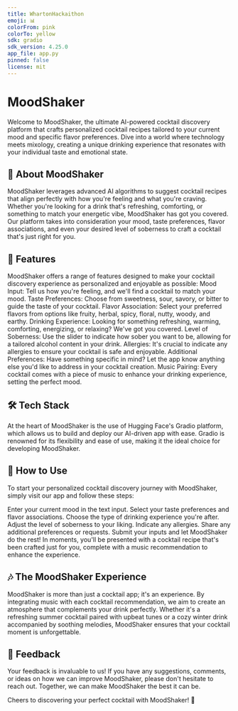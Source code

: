 ```yaml
---
title: WhartonHackaithon
emoji: 📊
colorFrom: pink
colorTo: yellow
sdk: gradio
sdk_version: 4.25.0
app_file: app.py
pinned: false
license: mit
---
```



# MoodShaker

Welcome to MoodShaker, the ultimate AI-powered cocktail discovery platform that crafts personalized cocktail recipes tailored to your current mood and specific flavor preferences. Dive into a world where technology meets mixology, creating a unique drinking experience that resonates with your individual taste and emotional state.

## 🍹 About MoodShaker
MoodShaker leverages advanced AI algorithms to suggest cocktail recipes that align perfectly with how you're feeling and what you're craving. Whether you're looking for a drink that's refreshing, comforting, or something to match your energetic vibe, MoodShaker has got you covered. Our platform takes into consideration your mood, taste preferences, flavor associations, and even your desired level of soberness to craft a cocktail that's just right for you.

## 🌟 Features
MoodShaker offers a range of features designed to make your cocktail discovery experience as personalized and enjoyable as possible:
Mood Input: Tell us how you're feeling, and we'll find a cocktail to match your mood.
Taste Preferences: Choose from sweetness, sour, savory, or bitter to guide the taste of your cocktail.
Flavor Association: Select your preferred flavors from options like fruity, herbal, spicy, floral, nutty, woody, and earthy.
Drinking Experience: Looking for something refreshing, warming, comforting, energizing, or relaxing? We've got you covered.
Level of Soberness: Use the slider to indicate how sober you want to be, allowing for a tailored alcohol content in your drink.
Allergies: It's crucial to indicate any allergies to ensure your cocktail is safe and enjoyable.
Additional Preferences: Have something specific in mind? Let the app know anything else you'd like to address in your cocktail creation.
Music Pairing: Every cocktail comes with a piece of music to enhance your drinking experience, setting the perfect mood.

## 🛠 Tech Stack
At the heart of MoodShaker is the use of Hugging Face's Gradio platform, which allows us to build and deploy our AI-driven app with ease. Gradio is renowned for its flexibility and ease of use, making it the ideal choice for developing MoodShaker.

## 📖 How to Use
To start your personalized cocktail discovery journey with MoodShaker, simply visit our app and follow these steps:

Enter your current mood in the text input.
Select your taste preferences and flavor associations.
Choose the type of drinking experience you're after.
Adjust the level of soberness to your liking.
Indicate any allergies.
Share any additional preferences or requests.
Submit your inputs and let MoodShaker do the rest!
In moments, you'll be presented with a cocktail recipe that's been crafted just for you, complete with a music recommendation to enhance the experience.

## 🎶 The MoodShaker Experience
MoodShaker is more than just a cocktail app; it's an experience. By integrating music with each cocktail recommendation, we aim to create an atmosphere that complements your drink perfectly. Whether it's a refreshing summer cocktail paired with upbeat tunes or a cozy winter drink accompanied by soothing melodies, MoodShaker ensures that your cocktail moment is unforgettable.

## 📢 Feedback
Your feedback is invaluable to us! If you have any suggestions, comments, or ideas on how we can improve MoodShaker, please don't hesitate to reach out. Together, we can make MoodShaker the best it can be.

Cheers to discovering your perfect cocktail with MoodShaker! 🥂


